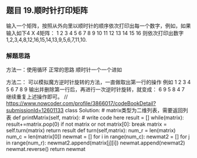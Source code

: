 ## 题目 19.顺时针打印矩阵
  输入一个矩阵，按照从外向里以顺时针的顺序依次打印出每一个数字，例如，如果输入如下4 X 4矩阵： 1 2 3 4 5 6 7 8 9 10 11 12 13 14 15 16 则依次打印出数字1,2,3,4,8,12,16,15,14,13,9,5,6,7,11,10.

### 解题思路
  方法一：使用循环 正常的思路 顺时针一个一个进如

  方法二：
    可以模拟魔方逆时针旋转的方法，一直做取出第一行的操作
    例如 
    1 2 3
    4 5 6
    7 8 9
    输出并删除第一行后，再进行一次逆时针旋转，就变成：
    6 9
    5 8
    4 7
    继续重复上述操作即可。
  // https://www.nowcoder.com/profile/3866017/codeBookDetail?submissionId=12601133
    class Solution:
    # matrix类型为二维列表，需要返回列表
    def printMatrix(self, matrix):
        # write code here
        result = []
        while(matrix):
            result+=matrix.pop(0)
            if not matrix or not matrix[0]:
                break
            matrix = self.turn(matrix)
        return result
    def turn(self,matrix):
        num_r = len(matrix)
        num_c = len(matrix[0])
        newmat = []
        for i in range(num_c):
            newmat2 = []
            for j in range(num_r):
                newmat2.append(matrix[j][i])
            newmat.append(newmat2)
        newmat.reverse()
        return newmat